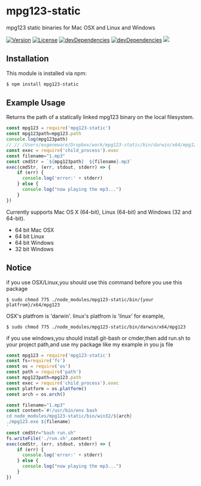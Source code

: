 # mpg123-static

mpg123 static binaries for Mac OSX and Linux and Windows
<p>
<a href="https://www.npmjs.com/package/mpg123-static"><img src="https://img.shields.io/npm/v/mpg123-static.svg" alt="Version"></a>
<a href="https://www.npmjs.com/package/mpg123-static"><img src="https://img.shields.io/npm/l/mpg123-static.svg" alt="License"></a>
<a href="https://www.npmjs.com/package/mpg123-static"><img src="https://img.shields.io/david/dev/binaryify/mpg123-static.svg" alt="devDependencies" ></a>
<a href="https://www.npmjs.com/package/mpg123-static"><img src="https://img.shields.io/david/binaryify/mpg123-static.svg" alt="devDependencies" ></a>
<a href="https://travis-ci.org/Binaryify/mpg123-static"><img src="https://api.travis-ci.org/Binaryify/mpg123-static.svg?branch=master" /></a>
</p>

## Installation

This module is installed via npm:

``` bash
$ npm install mpg123-static
```

## Example Usage

Returns the path of a statically linked mpg123 binary on the local filesystem.

``` js
const mpg123 = require('mpg123-static')
const mpg123path=mpg123.path
console.log(mpg123path)
// // /Users/eugeneware/Dropbox/work/mpg123-static/bin/darwin/x64/mpg123
const exec = require('child_process').exec
const filename="1.mp3"
const cmdStr = `${mpg123path}  ${filename}.mp3`
exec(cmdStr, (err, stdout, stderr) => {
    if (err) {
      console.log('error:' + stderr)
    } else {
      console.log("now playing the mp3...")
    }
})

```

Currently supports Mac OS X (64-bit), Linux (64-bit) and Windows
(32 and 64-bit).

* 64 bit Mac OSX
* 64 bit Linux
* 64 bit Windows
* 32 bit Windows

## Notice
if you use OSX/Linux,you should use this command before you use this package
```
$ sudo chmod 775 ./node_modules/mpg123-static/bin/{your platfrom}/x64/mpg123
```
OSX's platfrom is 'darwin'.
linux's  platfrom is 'linux'
for example,
```
$ sudo chmod 775 ./node_modules/mpg123-static/bin/darwin/x64/mpg123
```

if you use windows,you should install git-bash or cmder,then add run.sh to your project path,and use my package like my example in you js file
```js
const mpg123 = require('mpg123-static')
const fs=require('fs')
const os = require('os')
const path = require('path')
const mpg123path=mpg123.path
const exec = require('child_process').exec
const platform = os.platform()
const arch = os.arch()

const filename="1.mp3"
const content=`#!/usr/bin/env bash
cd node_modules/mpg123-static/bin/win32/${arch}
./mpg123.exe ${filename}
`
const cmdStr="bash run.sh"
fs.writeFile('./run.sh',content)
exec(cmdStr, (err, stdout, stderr) => {
    if (err) {
      console.log('error:' + stderr)
    } else {
      console.log("now playing the mp3...")
    }
})
```
